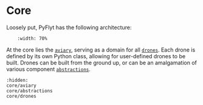 # Core

Loosely put, PyFlyt has the following architecture:

```{figure} https://raw.githubusercontent.com/jjshoots/PyFlyt/master/readme_assets/pyflyt_architecture.png
    :width: 70%
```

At the core lies the [`aviary`](core/aviary), serving as a domain for all [`drones`](core/drones).
Each drone is defined by its own Python class, allowing for user-defined drones to be built.
Drones can be built from the ground up, or can be an amalgamation of various component [`abstractions`](core/abstractions).

```{toctree}
:hidden:
core/aviary
core/abstractions
core/drones
```
